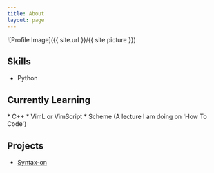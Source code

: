 ```yaml
---
title: About
layout: page
---
```

![Profile Image]({{ site.url }}/{{ site.picture }})

<p>
</p>

<p>
</p>

<h2>Skills</h2>

<ul class="skill-list">
	<li>Python</li>
</ul>

<h2>Currently Learning</h2> 
    * C++
    * VimL or VimScript
    * Scheme (A lecture I am doing on 'How To Code')

<h2>Projects</h2>

<ul>
	<li><a href="https://github.com/chidonna/syntax-on">Syntax-on</a></li>
</ul>
